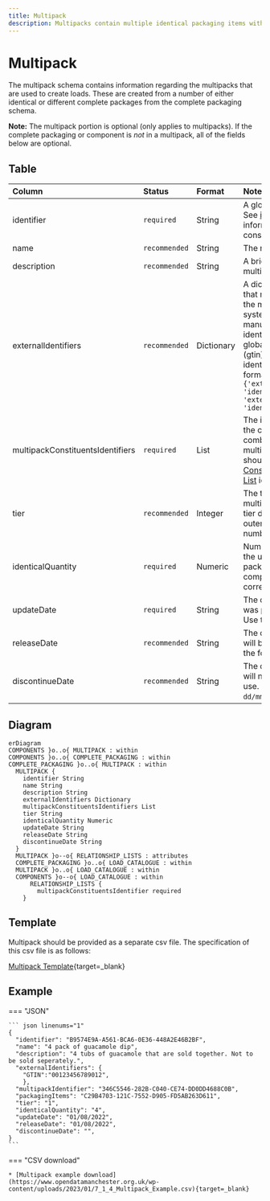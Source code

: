 ```yaml
---
title: Multipack
description: Multipacks contain multiple identical packaging items within Open 3P.
---
```


# Multipack

The multipack schema contains information regarding the multipacks that are used to create loads. These are created from a number of either identical or different complete packages from the complete packaging schema.

**Note:** The multipack portion is optional (only applies to multipacks). If the complete packaging or component is *not* in a multipack, all of the fields below are optional. 

## Table
|Column|<div style="width:90px">Status</div>|Format|Notes|
|:-|:-|:-|:-|
|identifier|`required`|String|A globally unique identifier. See [identifiers](../4_Identifiers/4_1_Identifiers.md) section for information on how to construct this identifier|
|name|`recommended`|String|The name of this multipack.|
|description|`recommended`|String|A brief description of this multipack.|
|externalIdentifiers|`recommended`|Dictionary|A dictionary of identifiers that might be used to identify the multipack in other systems. For example: manufacturer's own internal identifier, bar codes or global trade item number (gtin). To provide external identifiers please follow this format. `{'externalIdentifierName1': 'identifier1', 'externalIdentifierName2': 'identifier2'}`|
|multipackConstituentsIdentifiers|`required`|List|The information regarding the consituents that are combined to create this multipack. The entries should be from the [Multipack Constituents Relationship List](../6_Relationship_Lists/6_004_Multipack_Constituents.md) identifier.|
|tier|`recommended`|Integer|The tier associated with the multipack. The inner most tier denoted as 1, and the outermost tier is the biggest number.|
|identicalQuantity|`required`|Numeric|Number of identical units for the unique complete packaging item or a component this row corresponds to.|
|updateDate|`required`|String|The date that the multipack was provided/last updated. Use the format `dd/mm/yyyy`.|
|releaseDate|`recommended`|String|The date that the component will be available to use. Use the format `dd/mm/yyyy`.|
|discontinueDate|`recommended`|String|The date that the component will no longer be available to use. Use the format `dd/mm/yyyy`.|

## Diagram

``` mermaid
erDiagram
COMPONENTS }o..o{ MULTIPACK : within
COMPONENTS }o..o{ COMPLETE_PACKAGING : within
COMPLETE_PACKAGING }o..o{ MULTIPACK : within
  MULTIPACK {
    identifier String
    name String
    description String
    externalIdentifiers Dictionary
    multipackConstituentsIdentifiers List
    tier String
    identicalQuantity Numeric
    updateDate String
    releaseDate String
    discontinueDate String
  }
  MULTIPACK }o--o{ RELATIONSHIP_LISTS : attributes
  COMPLETE_PACKAGING }o..o{ LOAD_CATALOGUE : within
  MULTIPACK }o..o{ LOAD_CATALOGUE : within
  COMPONENTS }o--o{ LOAD_CATALOGUE : within
      RELATIONSHIP_LISTS {
        multipackConstituentsIdentifier required
    }
```

## Template

Multipack should be provided as a separate csv file. The specification of this csv file is as follows:

[Multipack Template](https://www.open3p.org/wp-content/uploads/2023/09/multipack20230922.csv){target=_blank}

## Example

=== "JSON"

    ``` json linenums="1"
    {
      "identifier": "B9574E9A-A561-BCA6-0E36-448A2E46B2BF",
      "name": "4 pack of guacamole dip",
      "description": "4 tubs of guacamole that are sold together. Not to be sold seperately.",
      "externalIdentifiers": {
        "GTIN":"00123456789012",
        },
      "multipackIdentifier": "346C5546-282B-C040-CE74-DD0DD4688C0B",
      "packagingItems": "C29B4703-121C-7552-D905-FD5AB263D611",
      "tier": "1",
      "identicalQuantity": "4",
      "updateDate": "01/08/2022",
      "releaseDate": "01/08/2022",
      "discontinueDate": "",
    }
    ```
=== "CSV download"

    * [Multipack example download](https://www.opendatamanchester.org.uk/wp-content/uploads/2023/01/7_1_4_Multipack_Example.csv){target=_blank}